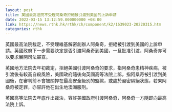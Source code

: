 ```yaml
---
layout: post
title: 英國最高法院不受理阿桑奇拒絕被引渡到美國的上訴申請
date: 2022-03-15 13:12:59.000000000 +08:00
link: https://news.rthk.hk/rthk/ch/component/k2/1639023-20220315.htm
categories: rthk
---
```


英國最高法院裁定，不受理維基解密創辦人阿桑奇，拒絕被引渡到美國的上訴申請。英國政府下一步需要決定是否引渡阿桑奇到美國，一旦批准引渡，阿桑奇亦可以要求展開司法審查。

英國地方法院去年初裁定，拒絕美國引渡阿桑奇的要求，指阿桑奇患精神疾病，被引渡後有較高自殺風險，美國政府隨後向英國高等法院上訴，指阿桑奇被引渡到美國後，在審判前不會被關押在最高安全級別的監獄，或處於嚴密隔絕狀態，若果阿桑奇被定罪，亦容許他在出生地澳洲服刑。

英國高等法院去年底作出裁決，容許美國政府引渡阿桑奇，阿桑奇一方隨即向最高法院上訴。
